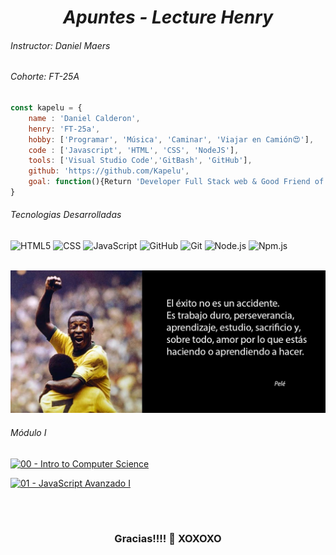 <h1 align="center"><i>Apuntes - Lecture Henry</i></h1>
<h6 align="rigth"><i>Instructor: Daniel Maers</i></h6>
<h6 align="rigth"><i>Cohorte: FT-25A</i></h6>


```javascript
const kapelu = {
    name : 'Daniel Calderon',
    henry: 'FT-25a',
    hobby: ['Programar', 'Música', 'Caminar', 'Viajar en Camión😍'],
    code : ['Javascript', 'HTML', 'CSS', 'NodeJS'],
    tools: ['Visual Studio Code','GitBash', 'GitHub'],
    github: 'https://github.com/Kapelu',
	goal: function(){Return 'Developer Full Stack web & Good Friend of You'}
}
```

<h6 align="rigth"><i>Tecnologias Desarrolladas</i></h6>

![HTML5](https://img.shields.io/badge/-HTML5-333333?style=flat&logo=HTML5) ![CSS](https://img.shields.io/badge/-CSS-333333?style=flat&logo=CSS3&logoColor=1572B6) ![JavaScript](https://img.shields.io/badge/-JavaScript-333333?style=flat&logo=javascript) ![GitHub](https://img.shields.io/badge/-GitHub-333333?style=flat&logo=github) ![Git](https://img.shields.io/badge/-Git-333333?style=flat&logo=git) ![Node.js](https://img.shields.io/badge/-Node.js-333333?style=flat&logo=node.js) ![Npm.js](https://img.shields.io/badge/-npm.js-333333?style=flat&logo=npm)

<br>
<img src='./images/frasePele.jpg'>

<h6 align="rigth"><i>Módulo I</i></h6>

[![00 - Intro to Computer Science](https://img.shields.io/badge/00_-_Intro_to_Computer_Science-414141?style=for-the-badge&logo=ApacheRocketMQ&logoColor=informational&link=./M%C3%B3dulo1-Foundations/00-IntroToCS.html)](./M%C3%B3dulo1-Foundations/00-IntroToCS.html)
<br>   

[![01 - JavaScript Avanzado I](https://img.shields.io/badge/01_-_JavaScript_Avanzado_I-414141?style=for-the-badge&logo=ApacheRocketMQ&logoColor=informational&link=./M%C3%B3dulo1-Foundations/01-JavaScriptAvanzado1.md)](./M%C3%B3dulo1-Foundations/01-JavaScriptAvanzado1.md)




<br>
<h1 align="center"></h1>
<h3 align="center">Gracias!!!!  🌹   XOXOXO</h3>